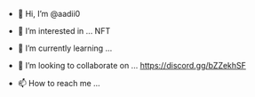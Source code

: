 - 👋 Hi, I’m @aadii0
- 👀 I’m interested in ... NFT
- 🌱 I’m currently learning ...
- 💞️ I’m looking to collaborate on ...
https://discord.gg/bZZekhSF

- 📫 How to reach me ...

<!---
aadii0/aadii0 is a ✨ special ✨ repository because its `README.md` (this file) appears on your GitHub profile.
You can click the Preview link to take a look at your changes.
--->
